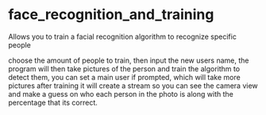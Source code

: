# face_recognition_and_training
Allows you to train a facial recognition algorithm to recognize specific people


choose the amount of people to train, then input the new users name, the program will then take pictures
of the person and train the algorithm to detect them, you can set a main user if prompted, which will take more pictures
after training it will create a stream so you can see the camera view and make a guess on who each person in the photo is
along with the percentage that its correct.

